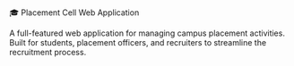 🎓 Placement Cell Web Application

A full-featured web application for managing campus placement activities. Built for students, placement officers, and recruiters to streamline the recruitment process.
